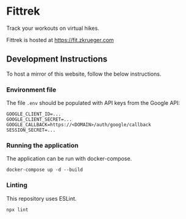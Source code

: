 # Fittrek

Track your workouts on virtual hikes.

Fittrek is hosted at https://fit.zkrueger.com

## Development Instructions

To host a mirror of this website, follow the below instructions.

### Environment file

The file `.env` should be populated with API keys from the Google API:

```
GOOGLE_CLIENT_ID=...
GOOGLE_CLIENT_SECRET=...
GOOGLE_CALLBACK=https://<DOMAIN>/auth/google/callback
SESSION_SECRET=...
```

### Running the application

The application can be run with docker-compose.

```
docker-compose up -d --build
```

### Linting

This repository uses ESLint.

```
npx lint
```